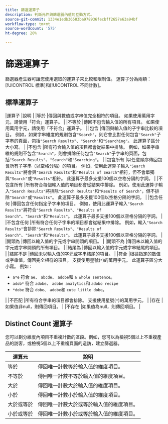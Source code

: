 ```yaml
---
title: 篩選運算子
description: 判斷元件與篩選器內值的互動方式。
source-git-commit: 1334e1edb36583ba978936fecbff2657e63a94bf
workflow-type: tm+mt
source-wordcount: '575'
ht-degree: 20%

---
```


# 篩選運算子

篩選器產生器可讓您使用選取的運算子來比較和限制值。 運算子分為兩類：[!UICONTROL 標準]和[!UICONTROL 不同計數]。

## 標準運算子

|運算子 |說明 |
|等於 |傳回與數值或字串值完全相符的項目。 如果使用萬用字元，請使用「符合」運算子。 |
|不等於 |傳回不包含輸入值的所有項目。  如果使用萬用字元，請使用「不符合」運算子。 |
|包含 |傳回與輸入值的子字串比較的項目。 例如，如果字串維度的規則包含`"Search"`，則它會比對任何包含`"Search"`子字串的頁面，包括`"Search Results"`、`"Search"`和`"Searching"`。 此運算子區分大小寫。 |
|不包含 |所有符合輸入值的項目都會從結果中排除。 例如，如果字串維的規則不包含`"Search"`，則會排除任何包含`"Search"`子字串的頁面，包括`"Search Results"`、`"Search"`和`"Searching"`。 |
|包含所有 |以任意順序傳回包含所有子字串（以空格分隔）的項目。 例如，使用此運算子輸入`"Search Results"`將會與`"Search Results"`和`"Results of Search"`相符，但不會單獨與`"Search"`或`"Results"`相符。 此運算子最多支援100個以空格分隔的字詞。 |
|不包含所有 |所有符合每個輸入值的項目都會從結果中排除。 例如，使用此運算子輸入`"Search Results"`將排除`"Search Results"`和`"Results of Search"`，但不排除`"Search"`或`"Results"`。 此運算子最多支援100個以空格分隔的字詞。 |
|包含任何 |傳回包含任何指定子字串的項目。 例如，使用此運算子輸入`"Search Results"`將符合`"Search Results"`、`"Results of Search"`、`"Search"`和`"Results"`。 此運算子最多支援100個以空格分隔的字詞。 |
|不包含任何 |所有符合任何子字串的項目都會從結果中排除。 例如，輸入`"Search Results"`會排除`"Search Results"`、`"Results of Search"`、`"Search"`和`"Results"`。 此運算子最多支援100個以空格分隔的字詞。 |
|開頭為 |傳回以輸入值的字元或字串開頭的項目。 |
|開頭不為 |傳回未以輸入值的字元或字串開頭的所有項目。 |
|結尾為 |傳回以輸入值的字元或字串結尾的項目。 |
|結尾不是 |傳回未以輸入值的字元或字串結尾的項目。 |
|符合 |根據指定的數值或字串值，傳回完全相符的項目。 支援使用星號(`*`)的萬用字元。 此運算子區分大小寫。 例如：<ul><li>`a*e` 符合 `ae`、  `abcde`、  `adobe`和 `a whole sentence`。</li><li>`adob*` 符合 `adobe`、 `adobe analytics`和  `adobo recipe`</li><li>`*dobe` 符合 `dobe`、 `adobe`和 `cute little dobe`。</li></ul>|
|不匹配 |所有符合字串的項目都會排除。 支援使用星號(`*`)的萬用字元。 |
|存在 |如果值非null，則傳回項目。 |
|不存在 |如果值為null，則傳回項目。 |

## Distinct Count 運算子

您可以劃分維度內項目不重複計數的區段。例如，您可以為檢視5個以上不重複產品的訪客，或檢視5個以上不重複頁面的造訪，建立篩選器。

| 運算元 | 說明 |
| --- | --- |
| 等於 | 傳回唯一計數等於輸入值的維度項目。 |
| 不等於 | 傳回唯一計數不等於輸入值的維度項目。 |
| 大於 | 傳回唯一計數大於輸入值的維度項目。 |
| 小於 | 傳回唯一計數小於輸入值的維度項目。 |
| 大於或等於 | 傳回唯一計數大於或等於輸入值的維度項目。 |
| 小於或等於 | 傳回唯一計數小於或等於輸入值的維度項目。 |
